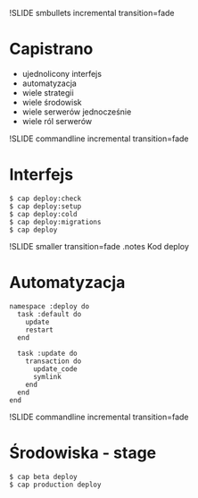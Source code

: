 !SLIDE smbullets incremental transition=fade

# Capistrano #

* ujednolicony interfejs
* automatyzacja
* wiele strategii
* wiele środowisk
* wiele serwerów jednocześnie
* wiele ról serwerów

!SLIDE commandline incremental transition=fade

# Interfejs #

    $ cap deploy:check
    $ cap deploy:setup
    $ cap deploy:cold
    $ cap deploy:migrations
    $ cap deploy
    
!SLIDE smaller transition=fade
.notes Kod deploy

# Automatyzacja #

    namespace :deploy do
      task :default do
        update
        restart
      end
      
      task :update do
        transaction do
          update_code
          symlink
        end
      end
    end
    
!SLIDE commandline incremental transition=fade
    
# Środowiska - stage
    
    $ cap beta deploy
    $ cap production deploy
